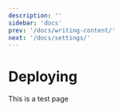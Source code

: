 ```yaml
---
description: ''
sidebar: 'docs'
prev: '/docs/writing-content/'
next: '/docs/settings/'
---
```


# Deploying

This is a test page